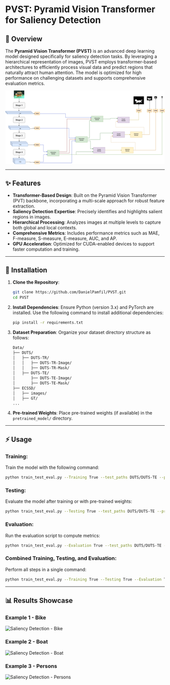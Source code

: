 # PVST: Pyramid Vision Transformer for Saliency Detection

## 🌟 Overview

The **Pyramid Vision Transformer (PVST)** is an advanced deep learning model designed specifically for saliency detection tasks. By leveraging a hierarchical representation of images, PVST employs transformer-based architectures to efficiently process visual data and predict regions that naturally attract human attention. The model is optimized for high performance on challenging datasets and supports comprehensive evaluation metrics.

![Architecture Overview](media/Architecture.png)

---

## ✨ Features

- **Transformer-Based Design**: Built on the Pyramid Vision Transformer (PVT) backbone, incorporating a multi-scale approach for robust feature extraction.
- **Saliency Detection Expertise**: Precisely identifies and highlights salient regions in images.
- **Hierarchical Processing**: Analyzes images at multiple levels to capture both global and local contexts.
- **Comprehensive Metrics**: Includes performance metrics such as MAE, F-measure, S-measure, E-measure, AUC, and AP.
- **GPU Acceleration**: Optimized for CUDA-enabled devices to support faster computation and training.

---

## 🚀 Installation

1. **Clone the Repository**:
   ```bash
   git clone https://github.com/DanielPamfil/PVST.git
   cd PVST
   ```

2. **Install Dependencies**:
   Ensure Python (version 3.x) and PyTorch are installed. Use the following command to install additional dependencies:
   ```bash
   pip install -r requirements.txt
   ```

3. **Dataset Preparation**:
   Organize your dataset directory structure as follows:
   ```plaintext
   Data/
   ├── DUTS/
   │   ├── DUTS-TR/
   │   │   ├── DUTS-TR-Image/
   │   │   ├── DUTS-TR-Mask/
   │   ├── DUTS-TE/
   │       ├── DUTS-TE-Image/
   │       ├── DUTS-TE-Mask/
   ├── ECSSD/
   │   ├── images/
   │   ├── GT/
   ...
   ```

4. **Pre-trained Weights**:
   Place pre-trained weights (if available) in the `pretrained_model/` directory.

---

## ⚡ Usage

### **Training**:
Train the model with the following command:
```bash
python train_test_eval.py --Training True --test_paths DUTS/DUTS-TE --pretrained_model ./pretrained_model/pvt_v2_b3.pth --save_model_dir checkpoint/pvt_v2_b3/ --arch pvt_v2_b3
```

### **Testing**:
Evaluate the model after training or with pre-trained weights:
```bash
python train_test_eval.py --Testing True --test_paths DUTS/DUTS-TE --pretrained_model ./pretrained_model/pvt_v2_b3.pth --save_model_dir checkpoint/pvt_v2_b3/
```

### **Evaluation**:
Run the evaluation script to compute metrics:
```bash
python train_test_eval.py --Evaluation True --test_paths DUTS/DUTS-TE --pretrained_model ./pretrained_model/pvt_v2_b3.pth --save_model_dir checkpoint/pvt_v2_b3/
```

### **Combined Training, Testing, and Evaluation**:
Perform all steps in a single command:
```bash
python train_test_eval.py --Training True --Testing True --Evaluation True --test_paths DUTS/DUTS-TE --pretrained_model ./pretrained_model/pvt_v2_b3.pth --save_model_dir checkpoint/pvt_v2_b3/
```

---

## 📊 Results Showcase

### Example 1 - Bike
![Saliency Detection - Bike](media/bike.gif)

### Example 2 - Boat
![Saliency Detection - Boat](media/boat.gif)

### Example 3 - Persons
![Saliency Detection - Persons](media/person.gif)

